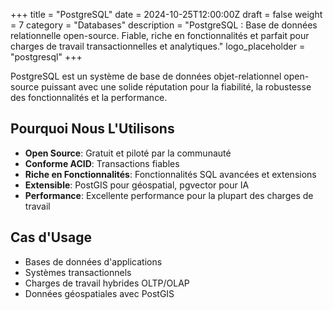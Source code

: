 +++
title = "PostgreSQL"
date = 2024-10-25T12:00:00Z
draft = false
weight = 7
category = "Databases"
description = "PostgreSQL : Base de données relationnelle open-source. Fiable, riche en fonctionnalités et parfait pour charges de travail transactionnelles et analytiques."
logo_placeholder = "postgresql"
+++

PostgreSQL est un système de base de données objet-relationnel open-source puissant avec une solide réputation pour la fiabilité, la robustesse des fonctionnalités et la performance.

## Pourquoi Nous L'Utilisons

- **Open Source**: Gratuit et piloté par la communauté
- **Conforme ACID**: Transactions fiables
- **Riche en Fonctionnalités**: Fonctionnalités SQL avancées et extensions
- **Extensible**: PostGIS pour géospatial, pgvector pour IA
- **Performance**: Excellente performance pour la plupart des charges de travail

## Cas d'Usage

- Bases de données d'applications
- Systèmes transactionnels
- Charges de travail hybrides OLTP/OLAP
- Données géospatiales avec PostGIS
